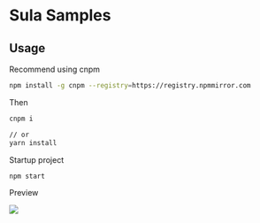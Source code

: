 # Sula Samples

## Usage

Recommend using cnpm

```sh
npm install -g cnpm --registry=https://registry.npmmirror.com
```

Then

```sh
cnpm i

// or
yarn install
```

Startup project

```sh
npm start
```

Preview

<image src="https://img.alicdn.com/tfs/TB1F3XDIXP7gK0jSZFjXXc5aXXa-2872-1398.png" />
